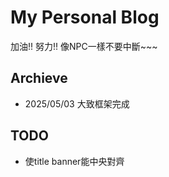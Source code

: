 # My Personal Blog
加油!! 努力!! 像NPC一樣不要中斷~~~

## Archieve
* 2025/05/03 大致框架完成

## TODO
* 使title banner能中央對齊

